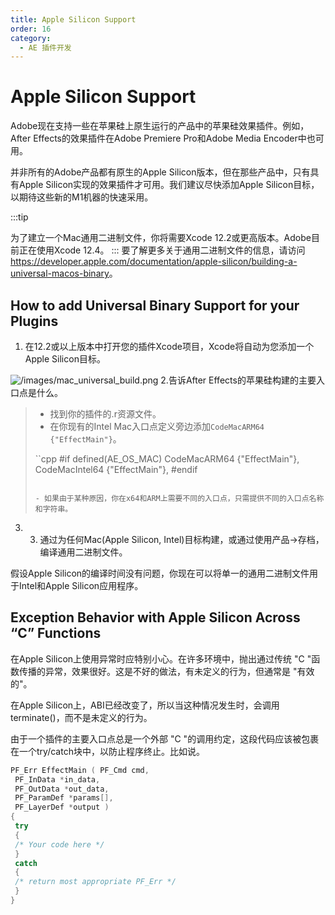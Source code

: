 ```yaml
---
title: Apple Silicon Support
order: 16
category:
  - AE 插件开发
---
```


# Apple Silicon Support

Adobe现在支持一些在苹果硅上原生运行的产品中的苹果硅效果插件。例如，After Effects的效果插件在Adobe Premiere Pro和Adobe Media Encoder中也可用。

并非所有的Adobe产品都有原生的Apple Silicon版本，但在那些产品中，只有具有Apple Silicon实现的效果插件才可用。我们建议尽快添加Apple Silicon目标，以期待这些新的M1机器的快速采用。

:::tip

为了建立一个Mac通用二进制文件，你将需要Xcode 12.2或更高版本。Adobe目前正在使用Xcode 12.4。
:::
要了解更多关于通用二进制文件的信息，请访问<https://developer.apple.com/documentation/apple-silicon/building-a-universal-macos-binary>。

## How to add Universal Binary Support for your Plugins

1. 在12.2或以上版本中打开您的插件Xcode项目，Xcode将自动为您添加一个Apple Silicon目标。

![/images/mac_universal_build.png](/images/mac_universal_build.png) 2.告诉After Effects的苹果硅构建的主要入口点是什么。

> - 找到你的插件的.r资源文件。
> - 在你现有的Intel Mac入口点定义旁边添加`CodeMacARM64 {"EffectMain"}`。
>
> ``cpp
> #if defined(AE_OS_MAC)
> CodeMacARM64 {"EffectMain"},
> CodeMacIntel64 {"EffectMain"},
> #endif
>
> ```
>
> - 如果由于某种原因，你在x64和ARM上需要不同的入口点，只需提供不同的入口点名称和字符串。

3. 3. 通过为任何Mac(Apple Silicon, Intel)目标构建，或通过使用产品->存档，编译通用二进制文件。

假设Apple Silicon的编译时间没有问题，你现在可以将单一的通用二进制文件用于Intel和Apple Silicon应用程序。

## Exception Behavior with Apple Silicon Across “C” Functions

在Apple Silicon上使用异常时应特别小心。在许多环境中，抛出通过传统 "C "函数传播的异常，效果很好。这是不好的做法，有未定义的行为，但通常是 "有效的"。

在Apple Silicon上，ABI已经改变了，所以当这种情况发生时，会调用terminate()，而不是未定义的行为。

由于一个插件的主要入口点总是一个外部 "C "的调用约定，这段代码应该被包裹在一个try/catch块中，以防止程序终止。比如说。

```cpp
PF_Err EffectMain ( PF_Cmd cmd,
 PF_InData *in_data,
 PF_OutData *out_data,
 PF_ParamDef *params[],
 PF_LayerDef *output )
{
 try
 {
 /* Your code here */
 }
 catch
 {
 /* return most appropriate PF_Err */
 }
}

```